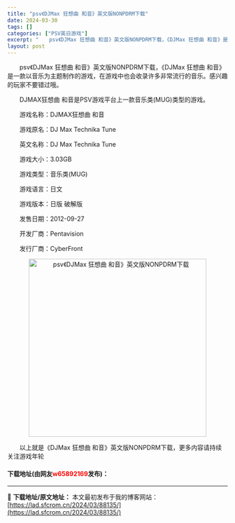 ```yaml
---
title: "psv《DJMax 狂想曲 和音》英文版NONPDRM下载"
date: 2024-03-30
tags: []
categories: ["PSV英日游戏"]
excerpt: "　　psv《DJMax 狂想曲 和音》英文版NONPDRM下载，《DJMax 狂想曲 和音》是一款以音乐为主题制作的游戏，在游戏中也会收录许多非常流行的音乐。感兴趣的玩家不要错过哦。 　　DJMAX狂想曲 和音是PSV游戏平台上一款音乐类(MUG)类型的游戏。 　　游戏名称：DJMAX狂想曲 和音 &hellip;"
layout: post
---
```


 <p>　　psv《DJMax 狂想曲 和音》英文版NONPDRM下载，《DJMax 狂想曲 和音》是一款以音乐为主题制作的游戏，在游戏中也会收录许多非常流行的音乐。感兴趣的玩家不要错过哦。</p> <p>　　DJMAX狂想曲 和音是PSV游戏平台上一款音乐类(MUG)类型的游戏。</p> <p>　　游戏名称：DJMAX狂想曲 和音</p> <p>　　游戏原名：DJ Max Technika Tune</p> <p>　　英文名称：DJ Max Technika Tune</p> <p>　　游戏大小：3.03GB</p> <p>　　游戏类型：音乐类(MUG)</p> <p>　　游戏语言：日文</p> <p>　　游戏版本：日版 破解版</p> <p>　　发售日期：2012-09-27</p> <p>　　开发厂商：Pentavision</p> <p>　　发行厂商：CyberFront</p> <p align="center"><img align="" border="0" src="https://lad.sfcrom.cn/wp-content/uploads/2024/03/20240330_66077e02486bf.jpg" width="406" alt="psv《DJMax 狂想曲 和音》英文版NONPDRM下载" /></p> <p>　　以上就是《DJMax 狂想曲 和音》英文版NONPDRM下载，更多内容请持续关注游戏年轮</p> <p><h4>下载地址(由网友<font color="red">w65892169</font>发布)：</h4></p> 

---
📖 **下载地址/原文地址：** 本文最初发布于我的博客网站：[https://lad.sfcrom.cn/2024/03/88135/](https://lad.sfcrom.cn/2024/03/88135/)
